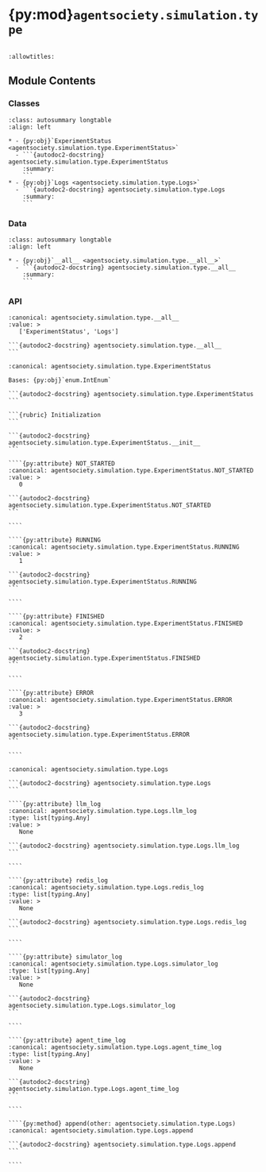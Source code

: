 # {py:mod}`agentsociety.simulation.type`

```{py:module} agentsociety.simulation.type
```

```{autodoc2-docstring} agentsociety.simulation.type
:allowtitles:
```

## Module Contents

### Classes

````{list-table}
:class: autosummary longtable
:align: left

* - {py:obj}`ExperimentStatus <agentsociety.simulation.type.ExperimentStatus>`
  - ```{autodoc2-docstring} agentsociety.simulation.type.ExperimentStatus
    :summary:
    ```
* - {py:obj}`Logs <agentsociety.simulation.type.Logs>`
  - ```{autodoc2-docstring} agentsociety.simulation.type.Logs
    :summary:
    ```
````

### Data

````{list-table}
:class: autosummary longtable
:align: left

* - {py:obj}`__all__ <agentsociety.simulation.type.__all__>`
  - ```{autodoc2-docstring} agentsociety.simulation.type.__all__
    :summary:
    ```
````

### API

````{py:data} __all__
:canonical: agentsociety.simulation.type.__all__
:value: >
   ['ExperimentStatus', 'Logs']

```{autodoc2-docstring} agentsociety.simulation.type.__all__
```

````

`````{py:class} ExperimentStatus()
:canonical: agentsociety.simulation.type.ExperimentStatus

Bases: {py:obj}`enum.IntEnum`

```{autodoc2-docstring} agentsociety.simulation.type.ExperimentStatus
```

```{rubric} Initialization
```

```{autodoc2-docstring} agentsociety.simulation.type.ExperimentStatus.__init__
```

````{py:attribute} NOT_STARTED
:canonical: agentsociety.simulation.type.ExperimentStatus.NOT_STARTED
:value: >
   0

```{autodoc2-docstring} agentsociety.simulation.type.ExperimentStatus.NOT_STARTED
```

````

````{py:attribute} RUNNING
:canonical: agentsociety.simulation.type.ExperimentStatus.RUNNING
:value: >
   1

```{autodoc2-docstring} agentsociety.simulation.type.ExperimentStatus.RUNNING
```

````

````{py:attribute} FINISHED
:canonical: agentsociety.simulation.type.ExperimentStatus.FINISHED
:value: >
   2

```{autodoc2-docstring} agentsociety.simulation.type.ExperimentStatus.FINISHED
```

````

````{py:attribute} ERROR
:canonical: agentsociety.simulation.type.ExperimentStatus.ERROR
:value: >
   3

```{autodoc2-docstring} agentsociety.simulation.type.ExperimentStatus.ERROR
```

````

`````

`````{py:class} Logs
:canonical: agentsociety.simulation.type.Logs

```{autodoc2-docstring} agentsociety.simulation.type.Logs
```

````{py:attribute} llm_log
:canonical: agentsociety.simulation.type.Logs.llm_log
:type: list[typing.Any]
:value: >
   None

```{autodoc2-docstring} agentsociety.simulation.type.Logs.llm_log
```

````

````{py:attribute} redis_log
:canonical: agentsociety.simulation.type.Logs.redis_log
:type: list[typing.Any]
:value: >
   None

```{autodoc2-docstring} agentsociety.simulation.type.Logs.redis_log
```

````

````{py:attribute} simulator_log
:canonical: agentsociety.simulation.type.Logs.simulator_log
:type: list[typing.Any]
:value: >
   None

```{autodoc2-docstring} agentsociety.simulation.type.Logs.simulator_log
```

````

````{py:attribute} agent_time_log
:canonical: agentsociety.simulation.type.Logs.agent_time_log
:type: list[typing.Any]
:value: >
   None

```{autodoc2-docstring} agentsociety.simulation.type.Logs.agent_time_log
```

````

````{py:method} append(other: agentsociety.simulation.type.Logs)
:canonical: agentsociety.simulation.type.Logs.append

```{autodoc2-docstring} agentsociety.simulation.type.Logs.append
```

````

`````
